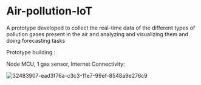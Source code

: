 # Air-pollution-IoT
A prototype developed to collect the real-time data of the different types of pollution gases present in the air and analyzing and visualizing them and doing forecasting tasks

Prototype building :

Node MCU, 1 gas sensor, Internet Connectivity:

![32483907-ead3f76a-c3c3-11e7-99ef-8548a9e276c9](https://github.com/Pratap-Reddy-K/Air-pollution-IoT/assets/118659208/e732c2ab-3595-4721-8070-9a302a1c96ee)
